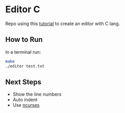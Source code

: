 # Editor C
Repo using this [tutorial](https://viewsourcecode.org/snaptoken/kilo/index.html) to create an editor with C lang.

## How to Run
In a terminal run:
```sh
make
./editor test.txt
```

## Next Steps
* Show the line numbers
* Auto indent
* Use [ncurses](https://invisible-island.net/ncurses/)
